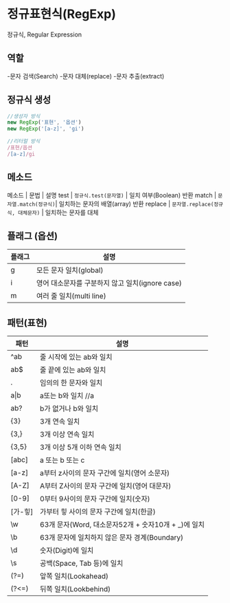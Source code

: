 # 정규표현식(RegExp)

정규식, Regular Expression 

## 역할
-문자 검색(Search)
-문자 대체(replace)
-문자 추출(extract)

## 정규식 생성

```js
//생성자 방식
new RegExp('표현', '옵션')
new RegExp('[a-z]', 'gi')

//리터럴 방식
/표현/옵션
/[a-z]/gi
```

## 메소드

메소드 | 문법 | 설명
test | `정규식.test(문자열)` | 일치 여부(Boolean) 반환
match | `문자열.match(정규식)`| 일치하는 문자의 배열(array) 반환
replace | `문자열.replace(정규식, 대체문자)` | 일치하는 문자를 대체

## 플래그 (옵션)

플래그 | 설명
-- | --
g | 모든 문자 일치(global)
i | 영어 대소문자를 구분하지 않고 일치(ignore case)
m | 여러 줄 일치(multi line)

## 패턴(표현)

패턴 | 설명
-- | --
^ab | 줄 시작에 있는 ab와 일치
ab$ | 줄 끝에 있는 ab와 일치
. | 임의의 한 문자와 일치
a&verbar;b | a또는 b와 일치 //a|b
ab? | b가 없거나 b와 일치
{3} | 3개 연속 일치
{3,} | 3개 이상 연속 일치
{3,5} | 3개 이상 5개 이하 연속 일치
[abc] | a 또는 b 또는 c
[a-z] | a부터 z사이의 문자 구간에 일치(영어 소문자) 
[A-Z] | A부터 Z사이의 문자 구간에 일치(영어 대문자) 
[0-9] | 0부터 9사이의 문자 구간에 일치(숫자) 
[가-힣] | 가부터 힣 사이의 문자 구간에 일치(한글)
\w | 63개 문자(Word, 대소문자52개 + 숫자10개 + _)에 일치
\b | 63개 문자에 일치하지 않은 문자 경계(Boundary)
\d | 숫자(Digit)에 일치
\s | 공백(Space, Tab 등)에 일치
(?=) | 앞쪽 일치(Lookahead)
(?<=) | 뒤쪽 일치(Lookbehind)